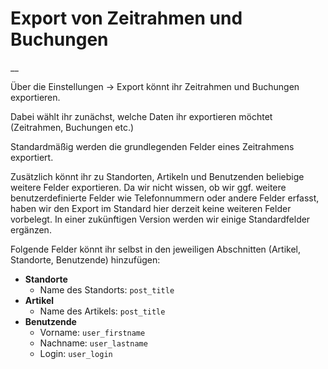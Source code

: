 #  Export von Zeitrahmen und Buchungen

__

Über die Einstellungen -> Export könnt ihr Zeitrahmen und Buchungen
exportieren.

Dabei wählt ihr zunächst, welche Daten ihr exportieren möchtet (Zeitrahmen,
Buchungen etc.)

Standardmäßig werden die grundlegenden Felder eines Zeitrahmens exportiert.

Zusätzlich könnt ihr zu Standorten, Artikeln und Benutzenden beliebige weitere
Felder exportieren. Da wir nicht wissen, ob wir ggf. weitere
benutzerdefinierte Felder wie Telefonnummern oder andere Felder erfasst, haben
wir den Export im Standard hier derzeit keine weiteren Felder vorbelegt. In
einer zukünftigen Version werden wir einige Standardfelder ergänzen.

Folgende Felder könnt ihr selbst in den jeweiligen Abschnitten (Artikel,
Standorte, Benutzende) hinzufügen:

  * **Standorte**
    * Name des Standorts: `post_title`
  * **Artikel**
    * Name des Artikels: `post_title`
  * **Benutzende**
    * Vorname: `user_firstname`
    * Nachname: `user_lastname`
    * Login: `user_login`

